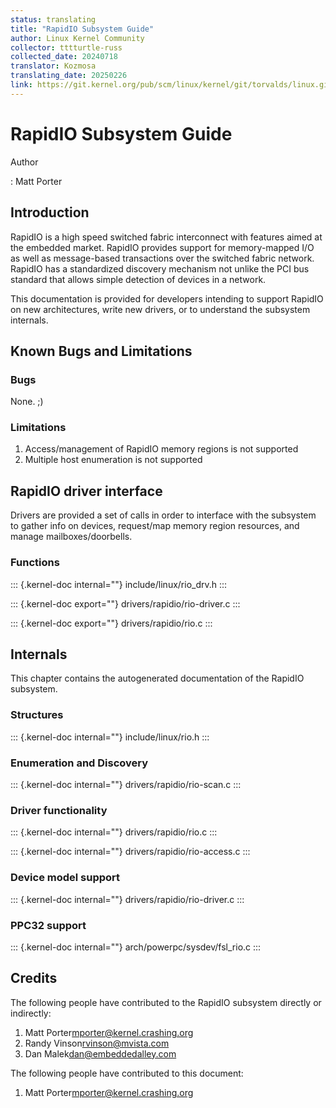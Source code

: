 ```yaml
---
status: translating
title: "RapidIO Subsystem Guide"
author: Linux Kernel Community
collector: tttturtle-russ
collected_date: 20240718
translator: Kozmosa
translating_date: 20250226
link: https://git.kernel.org/pub/scm/linux/kernel/git/torvalds/linux.git/tree/Documentation/admin-guide/rapidio.rst
---
```


# RapidIO Subsystem Guide

Author

:   Matt Porter

## Introduction

RapidIO is a high speed switched fabric interconnect with features aimed
at the embedded market. RapidIO provides support for memory-mapped I/O
as well as message-based transactions over the switched fabric network.
RapidIO has a standardized discovery mechanism not unlike the PCI bus
standard that allows simple detection of devices in a network.

This documentation is provided for developers intending to support
RapidIO on new architectures, write new drivers, or to understand the
subsystem internals.

## Known Bugs and Limitations

### Bugs

None. ;)

### Limitations

1.  Access/management of RapidIO memory regions is not supported
2.  Multiple host enumeration is not supported

## RapidIO driver interface

Drivers are provided a set of calls in order to interface with the
subsystem to gather info on devices, request/map memory region
resources, and manage mailboxes/doorbells.

### Functions

::: {.kernel-doc internal=""}
include/linux/rio_drv.h
:::

::: {.kernel-doc export=""}
drivers/rapidio/rio-driver.c
:::

::: {.kernel-doc export=""}
drivers/rapidio/rio.c
:::

## Internals

This chapter contains the autogenerated documentation of the RapidIO
subsystem.

### Structures

::: {.kernel-doc internal=""}
include/linux/rio.h
:::

### Enumeration and Discovery

::: {.kernel-doc internal=""}
drivers/rapidio/rio-scan.c
:::

### Driver functionality

::: {.kernel-doc internal=""}
drivers/rapidio/rio.c
:::

::: {.kernel-doc internal=""}
drivers/rapidio/rio-access.c
:::

### Device model support

::: {.kernel-doc internal=""}
drivers/rapidio/rio-driver.c
:::

### PPC32 support

::: {.kernel-doc internal=""}
arch/powerpc/sysdev/fsl_rio.c
:::

## Credits

The following people have contributed to the RapidIO subsystem directly
or indirectly:

1.  Matt Porter<mporter@kernel.crashing.org>
2.  Randy Vinson<rvinson@mvista.com>
3.  Dan Malek<dan@embeddedalley.com>

The following people have contributed to this document:

1.  Matt Porter<mporter@kernel.crashing.org>
